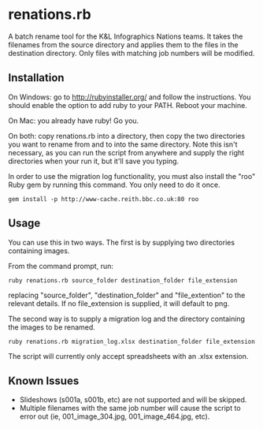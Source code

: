 # renations.rb

A batch rename tool for the K&amp;L Infographics Nations teams.
It takes the filenames from the source directory and applies them to the files in the destination directory.
Only files with matching job numbers will be modified.

## Installation

On Windows: go to http://rubyinstaller.org/ and follow the instructions. You should enable the option to add ruby to your PATH. Reboot your machine.

On Mac: you already have ruby! Go you.

On both: copy renations.rb into a directory, then copy the two directories you want to rename from and to into the same directory. Note this isn't necessary, as you can run the script from anywhere and supply the right directories when your run it, but it'll save you typing.

In order to use the migration log functionality, you must also install the "roo" Ruby gem by running this command. You only need to do it once.

    gem install -p http://www-cache.reith.bbc.co.uk:80 roo

## Usage

You can use this in two ways. The first is by supplying two directories containing images.

From the command prompt, run:

    ruby renations.rb source_folder destination_folder file_extension
replacing "source_folder", "destination_folder" and "file_extention" to the relevant details. If no file_extension is supplied, it will default to png.

The second way is to supply a migration log and the directory containing the images to be renamed.

    ruby renations.rb migration_log.xlsx destination_folder file_extension
    
The script will currently only accept spreadsheets with an .xlsx extension.

## Known Issues

- Slideshows (s001a, s001b, etc) are not supported and will be skipped.
- Multiple filenames with the same job number will cause the script to error out (ie, 001_image_304.jpg, 001_image_464.jpg, etc).
